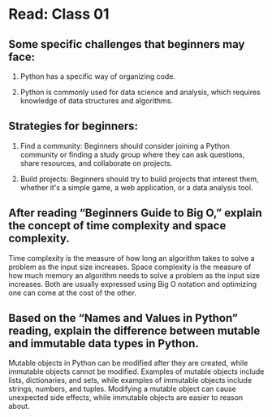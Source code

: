 # Read: Class 01

## Some specific challenges that beginners may face:

1. Python has a specific way of organizing code.

2. Python is commonly used for data science and analysis, which requires knowledge of data structures and algorithms.

## Strategies for beginners:

1. Find a community: Beginners should consider joining a Python community or finding a study group where they can ask questions, share resources, and collaborate on projects. 

2. Build projects: Beginners should try to build projects that interest them, whether it's a simple game, a web application, or a data analysis tool. 

## After reading “Beginners Guide to Big O,” explain the concept of time complexity and space complexity.


Time complexity is the measure of how long an algorithm takes to solve a problem as the input size increases. Space complexity is the measure of how much memory an algorithm needs to solve a problem as the input size increases. Both are usually expressed using Big O notation and optimizing one can come at the cost of the other.

## Based on the “Names and Values in Python” reading, explain the difference between mutable and immutable data types in Python.

Mutable objects in Python can be modified after they are created, while immutable objects cannot be modified. Examples of mutable objects include lists, dictionaries, and sets, while examples of immutable objects include strings, numbers, and tuples. Modifying a mutable object can cause unexpected side effects, while immutable objects are easier to reason about. 






